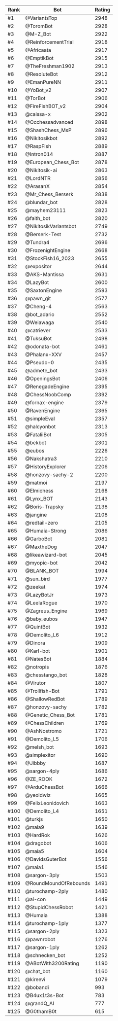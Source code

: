Rank|Bot|Rating
---|---|---
#1|@VariantsTop|2948
#2|@ToromBot|2928
#3|@M-Z_Bot|2922
#4|@ReinforcementTrial|2918
#5|@Africaata|2917
#6|@EmptikBot|2915
#7|@TheFreshman1902|2913
#8|@ResoluteBot|2912
#9|@EmanPureNN|2911
#10|@YoBot_v2|2907
#11|@TorBot|2906
#12|@FireFishBOT_v2|2904
#13|@caissa-x|2902
#14|@Occhessadvanced|2898
#15|@ShashChess_MsP|2896
#16|@Nikitosikbot|2892
#17|@RaspFish|2889
#18|@Intron014|2887
#19|@European_Chess_Bot|2878
#20|@Nikitosik-ai|2863
#21|@LordNTR|2856
#22|@ArasanX|2854
#23|@Mr_Chess_Berserk|2838
#24|@blundar_bot|2828
#25|@mayhem23111|2823
#26|@faith_bot|2820
#27|@NikitosikVariantsbot|2749
#28|@Berserk-Test|2732
#29|@Tundra4|2696
#30|@FrozenightEngine|2668
#31|@StockFish16_2023|2655
#32|@expositor|2644
#33|@AKS-Mantissa|2631
#34|@LazyBot|2600
#35|@SaxtonEngine|2593
#36|@pawn_git|2577
#37|@Cheng-4|2563
#38|@bot_adario|2552
#39|@Weiawaga|2540
#40|@catriever|2533
#41|@TuksuBot|2498
#42|@odonata-bot|2461
#43|@Phalanx-XXV|2457
#44|@Pseudo-0|2435
#45|@admete_bot|2433
#46|@OpeningsBot|2406
#47|@RenegadeEngine|2395
#48|@ChessNoobComp|2392
#49|@fornax-engine|2379
#50|@RavenEngine|2365
#51|@simpleEval|2357
#52|@halcyonbot|2313
#53|@FataliiBot|2305
#54|@bekbot|2301
#55|@eubos|2226
#56|@Nakshatra3|2210
#57|@HistoryExplorer|2206
#58|@honzovy-sachy-2|2200
#59|@matmoi|2197
#60|@Elmichess|2168
#61|@Lynx_BOT|2143
#62|@Boris-Trapsky|2138
#63|@jangine|2108
#64|@redtail-zero|2105
#65|@Humaia-Strong|2086
#66|@GarboBot|2081
#67|@MaxtheDog|2047
#68|@likeawizard-bot|2045
#69|@myopic-bot|2042
#70|@BLANK_BOT|1994
#71|@sun_bird|1977
#72|@zeekat|1974
#73|@LazyBotJr|1973
#74|@LeelaRogue|1970
#75|@Zagreus_Engine|1969
#76|@baby_eubos|1947
#77|@QuintBot|1932
#78|@Demolito_L6|1912
#79|@Dinora|1909
#80|@Karl-bot|1901
#81|@NatesBot|1884
#82|@notropis|1876
#83|@chesstango_bot|1828
#84|@Virutor|1807
#85|@Trollfish-Bot|1791
#86|@ShallowRedBot|1789
#87|@honzovy-sachy|1782
#88|@Genetic_Chess_Bot|1781
#89|@ChessChildren|1769
#90|@AshNostromo|1721
#91|@Demolito_L5|1706
#92|@melsh_bot|1693
#93|@simplexitor|1690
#94|@Jibbby|1687
#95|@sargon-4ply|1686
#96|@ZE_ROOK|1672
#97|@ArduChessBot|1666
#98|@yeoldwiz|1665
#99|@FelixLeonidovich|1663
#100|@Demolito_L4|1651
#101|@turkjs|1650
#102|@maia9|1639
#103|@HardRok|1626
#104|@dragobot|1606
#105|@maia5|1604
#106|@DavidsGuterBot|1556
#107|@maia1|1546
#108|@sargon-3ply|1503
#109|@RoundMoundOfRebounds|1491
#110|@turochamp-2ply|1480
#111|@ai-con|1449
#112|@StupidChessRobot|1421
#113|@Humaia|1388
#114|@turochamp-1ply|1377
#115|@sargon-2ply|1323
#116|@pawnrobot|1276
#117|@sargon-1ply|1262
#118|@schnecken_bot|1252
#119|@ABotWith3200Rating|1190
#120|@chat_bot|1160
#121|@kireevi|1079
#122|@bobandi|993
#123|@B4ux1t3s-Bot|783
#124|@grandQ_AI|777
#125|@G0thamB0t|615
